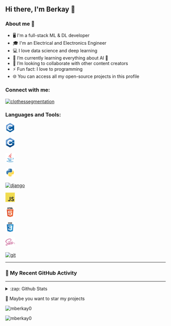 ## Hi there, I'm Berkay 👋

### About me 🔭

- 🖥 I'm a full-stack ML & DL developer
- 🎓 I'm an Electrical and Electronics Engineer
- 💻 I love data science and deep learning
- 🌱 I’m currently learning everything about AI 🤔
- 👯 I’m looking to collaborate with other content creators
- ⚡ Fun fact: I love to programming
- 🌐 You can access all my open-source projects in this profile

### Connect with me:

<p align="left">
   <a href="https://linkedin.com/" target="blank"><img align="center" src="https://raw.githubusercontent.com/rahuldkjain/github-profile-readme-generator/master/src/images/icons/Social/linked-in-alt.svg" alt="clothessegmentation" height="30" width="40" /></a>
</p>


### Languages and Tools:

<a href="https://www.cprogramming.com/" target="_blank" rel="noreferrer"> <img src="https://raw.githubusercontent.com/devicons/devicon/master/icons/c/c-original.svg" alt="c" width="30" height="30"/></a> 
   
<a href="https://www.w3schools.com/cpp/" target="_blank" rel="noreferrer"> <img src="https://raw.githubusercontent.com/devicons/devicon/master/icons/cplusplus/cplusplus-original.svg" alt="cplusplus" width="30" height="30"/></a>  

<a href="https://www.java.com" target="_blank" rel="noreferrer"> <img src="https://raw.githubusercontent.com/devicons/devicon/master/icons/java/java-original.svg" alt="java" width="30" height="30"/></a>  
   
<a href="https://www.python.org" target="_blank" rel="noreferrer"> <img src="https://raw.githubusercontent.com/devicons/devicon/master/icons/python/python-original.svg" alt="python" width="30" height="30"/></a>  
   
<a href="https://www.djangoproject.com/" target="_blank" rel="noreferrer"> <img src="https://cdn.worldvectorlogo.com/logos/django.svg" alt="django" width="30" height="30"/></a>  

<a href="https://developer.mozilla.org/en-US/docs/Web/JavaScript" target="_blank" rel="noreferrer"> <img src="https://raw.githubusercontent.com/devicons/devicon/master/icons/javascript/javascript-original.svg" alt="javascript" width="30" height="30"/></a>  

<a href="https://www.w3.org/html/" target="_blank" rel="noreferrer"> <img src="https://raw.githubusercontent.com/devicons/devicon/master/icons/html5/html5-original-wordmark.svg" alt="html5" width="30" height="30"/></a> 
   
<a href="https://www.w3schools.com/css/" target="_blank" rel="noreferrer"> <img src="https://raw.githubusercontent.com/devicons/devicon/master/icons/css3/css3-original-wordmark.svg" alt="css3" width="30" height="30"/></a>  

<a href="https://sass-lang.com" target="_blank" rel="noreferrer"> <img src="https://raw.githubusercontent.com/devicons/devicon/master/icons/sass/sass-original.svg" alt="sass" width="30" height="30"/></a>  

<a href="https://git-scm.com/" target="_blank" rel="noreferrer"> <img src="https://www.vectorlogo.zone/logos/git-scm/git-scm-icon.svg" alt="git" width="30" height="30"/></a>  

 
---


### 🔔 My Recent GitHub Activity
---


<details>
  <summary>:zap: Github Stats</summary>
   
   <p>&nbsp;<img align="center" src="https://github-readme-stats.vercel.app/api?username=mberkay0&show_icons=true&locale=en" alt="mberkay0" />
   <img align="center" src="https://github-readme-streak-stats.herokuapp.com/?user=mberkay0&" alt="mberkay0" /></p>
   
</details>

<a>💪 Maybe you want to star my projects<a/>

<!--LINKS:-->

<!--END_LINKS-->

  

<p align="left"> <img src="https://komarev.com/ghpvc/?username=mberkay0&label=Profile%20views&color=0e75b6&style=flat" alt="mberkay0" /> </p>



<p><img align="left" src="https://github-readme-stats.vercel.app/api/top-langs?username=mberkay0&show_icons=true&locale=en&layout=compact" alt="mberkay0" /></p>



